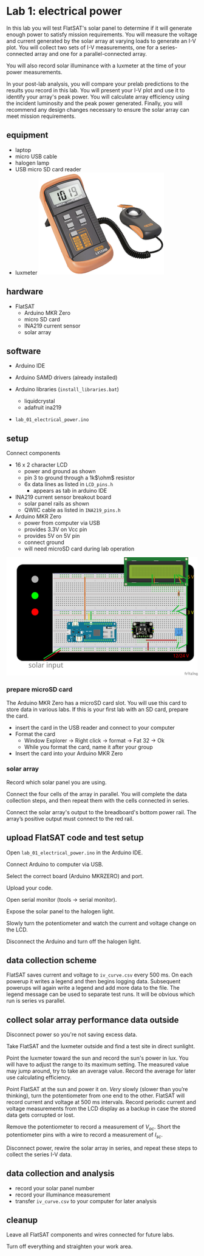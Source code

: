 # Lab 1: electrical power

In this lab you will test FlatSAT's solar panel to determine if it will generate enough power to satisfy mission requirements. You will measure the voltage and current generated by the solar array at varying loads to generate an I-V plot. You will collect two sets of I-V measurements, one for a series-connected array and one for a parallel-connected array. 

You will also record solar illuminance with a luxmeter at the time of your power measurements. 

In your post-lab analysis, you will compare your prelab predictions to the results you record in this lab. You will present your I-V plot and use it to identify your array's peak power. You will calculate array efficiency using the incident luminosity and the peak power generated. Finally, you will recommend any design changes necessary to ensure the solar array can meet mission requirements.



## equipment

- laptop
- micro USB cable
- halogen lamp
- USB micro SD card reader
- luxmeter
  ![luxmeter](sources/luxmeter.png)

## hardware

- FlatSAT
  - Arduino MKR Zero
  - micro SD card
  - INA219 current sensor
  - solar array

## software

- Arduino IDE
- Arduino SAMD drivers (already installed)
- Arduino libraries (`install_libraries.bat`)
  - liquidcrystal
  - adafruit ina219

- `lab_01_electrical_power.ino`



## setup

Connect components

- 16 x 2 character LCD
  - power and ground as shown
  - pin 3 to ground through a 1k$\ohm$ resistor
  - 6x data lines as listed in `LCD_pins.h`
    - appears as tab in arduino IDE
- INA219 current sensor breakout board
  - solar panel rails as shown
  - QWIIC cable as listed in `INA219_pins.h`
- Arduino MKR Zero
  - power from computer via USB
  - provides 3.3V on Vcc pin
  - provides 5V on 5V pin
  - connect ground
  - will need microSD card during lab operation

![wiring diagram](../../fritzing_diagrams/electrical_bb.svg)

### prepare microSD card

The Arduino MKR Zero has a microSD card slot. You will use this card to store data in various labs. If this is your first lab with an SD card, prepare the card. 

- insert the card in the USB reader and connect to your computer
- Format the card
  - Window Explorer -> Right click -> format -> Fat 32 -> Ok
  - While you format the card, name it after your group
- Insert the card into your Arduino MKR Zero

### solar array

Record which solar panel you are using. 

Connect the four cells of the array in parallel. You will complete the data collection steps, and then repeat them with the cells connected in series.

Connect the solar array's output to the breadboard's bottom power rail. The array’s positive output must connect to the red rail. 

## upload FlatSAT code and test setup

Open `lab_01_electrical_power.ino` in the Arduino IDE. 

Connect Arduino to computer via USB. 

Select the correct board (Arduino MKRZERO) and port. 

Upload your code. 

Open serial monitor (tools -> serial monitor).

Expose the solar panel to the halogen light. 

Slowly turn the potentiometer and watch the current and voltage change on the LCD. 

Disconnect the Arduino and turn off the halogen light. 

## data collection scheme

FlatSAT saves current and voltage to `iv_curve.csv` every 500 ms. On each powerup it writes a legend and then begins logging data. Subsequent powerups will again write a legend and add more data to the file. The legend message can be used to separate test runs. It will be obvious which run is series vs parallel. 

## collect solar array performance data outside

Disconnect power so you're not saving excess data. 

Take FlatSAT and the luxmeter outside and find a test site in direct sunlight. 

Point the luxmeter toward the sun and record the sun's power in lux. You will have to adjust the range to its maximum setting. The measured value may jump around, try to take an average value. Record the average for later use calculating efficiency. 

Point FlatSAT at the sun and power it on. *Very* slowly (slower than you’re thinking), turn the potentiometer from one end to the other. FlatSAT will record current and voltage at 500 ms intervals. Record periodic current and voltage measurements from the LCD display as a backup in case the stored data gets corrupted or lost. 

Remove the potentiometer to record a measurement of $V_{oc}$. Short the potentiometer pins with a wire to record a measurement of $I_{sc}$. 

Disconnect power, rewire the solar array in series, and repeat these steps to collect the series I-V data. 

## data collection and analysis

- record your solar panel number
- record your illuminance measurement
- transfer `iv_curve.csv` to your computer for later analysis

## cleanup

Leave all FlatSAT components and wires connected for future labs. 

Turn off everything and straighten your work area. 
